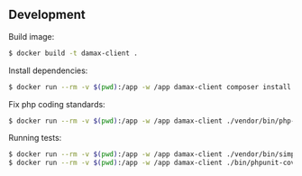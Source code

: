 ## Development

Build image:

```bash
$ docker build -t damax-client .
```

Install dependencies:

```bash
$ docker run --rm -v $(pwd):/app -w /app damax-client composer install
```

Fix php coding standards:

```bash
$ docker run --rm -v $(pwd):/app -w /app damax-client ./vendor/bin/php-cs-fixer fix
```

Running tests:

```bash
$ docker run --rm -v $(pwd):/app -w /app damax-client ./vendor/bin/simple-phpunit
$ docker run --rm -v $(pwd):/app -w /app damax-client ./bin/phpunit-coverage
```
